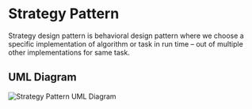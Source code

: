 # Strategy Pattern

Strategy design pattern is behavioral design pattern where we choose a specific implementation of algorithm or task in run time – out of multiple other implementations for same task.

## UML Diagram

![Strategy Pattern UML Diagram](https://github.com/javamultiplex/clean-code-principles-and-patterns/blob/master/src/main/java/com/javamultiplex/pattern/behavioral/uml/Strategy_Design_Pattern_UML.jpg)
